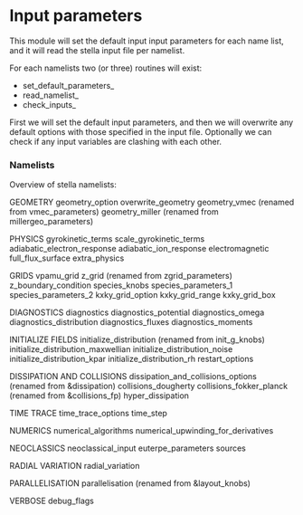 # Input parameters

This module will set the default input input parameters for each name list,
and it will read the stella input file per namelist.

For each namelists two (or three) routines will exist:
   - set_default_parameters_<namelist>
   - read_namelist_<namelist>
   - check_inputs_<namelist>

First we will set the default input parameters, and then we will overwrite
any default options with those specified in the input file. Optionally
we can check if any input variables are clashing with each other.

### Namelists

Overview of stella namelists:

GEOMETRY
  geometry_option
  overwrite_geometry
  geometry_vmec (renamed from vmec_parameters)
  geometry_miller (renamed from millergeo_parameters)

PHYSICS
  gyrokinetic_terms
  scale_gyrokinetic_terms
  adiabatic_electron_response
  adiabatic_ion_response
  electromagnetic
  full_flux_surface
  extra_physics

GRIDS
  vpamu_grid
  z_grid (renamed from zgrid_parameters)
  z_boundary_condition
  species_knobs
  species_parameters_1
  species_parameters_2
  kxky_grid_option
  kxky_grid_range
  kxky_grid_box

DIAGNOSTICS
  diagnostics
  diagnostics_potential
  diagnostics_omega
  diagnostics_distribution
  diagnostics_fluxes
  diagnostics_moments

INITIALIZE FIELDS
  initialize_distribution (renamed from init_g_knobs)
  initialize_distribution_maxwellian
  initialize_distribution_noise
  initialize_distribution_kpar
  initialize_distribution_rh
  restart_options

DISSIPATION AND COLLISIONS
  dissipation_and_collisions_options (renamed from &dissipation)
  collisions_dougherty
  collisions_fokker_planck (renamed from &collisions_fp)
  hyper_dissipation

TIME TRACE
  time_trace_options
  time_step

NUMERICS
  numerical_algorithms
  numerical_upwinding_for_derivatives

NEOCLASSICS
  neoclassical_input
  euterpe_parameters
  sources

RADIAL VARIATION
  radial_variation

PARALLELISATION
  parallelisation (renamed from &layout_knobs)

VERBOSE
  debug_flags
